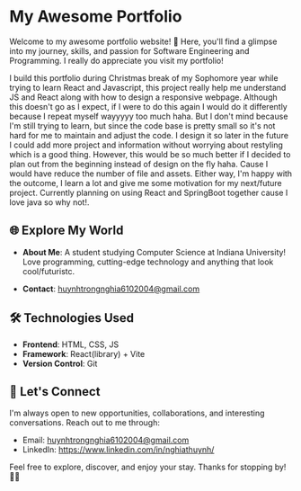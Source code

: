 # My Awesome Portfolio

Welcome to my awesome portfolio website! 🚀 Here, you'll find a glimpse into my journey, skills, and passion for Software Engineering and Programming. I really do appreciate you visit my portfolio!

I build this portfolio during Christmas break of my Sophomore year while trying to learn React and Javascript, this project really help me understand JS and React along with how to design a responsive webpage. 
Although this doesn't go as I expect, if I were to do this again I would do it differently because I repeat myself wayyyyy too much haha. But I don't mind because I'm still trying to learn, but since the code base is pretty small so it's not hard for me to maintain and 
adjust the code. I design it so later in the future I could add more project and information without worrying about restyling which is a good thing. However, this would be so much better if I decided to plan out from the beginning instead of design on the fly haha. Cause I would have reduce the number of file and assets. Either way, I'm happy with the outcome, I learn a lot and give me some motivation for my next/future project. Currently planning on using React and SpringBoot together cause I love java so why not!.

## 🌐 Explore My World

- **About Me**: A student studying Computer Science at Indiana University! Love programming, cutting-edge technology and anything that look cool/futuristc. 

- **Contact**: huynhtrongnghia6102004@gmail.com


## 🛠️ Technologies Used

- **Frontend**: HTML, CSS, JS
- **Framework**: React(library) + Vite
- **Version Control**: Git

## 🤝 Let's Connect

I'm always open to new opportunities, collaborations, and interesting conversations. Reach out to me through:
- Email: huynhtrongnghia6102004@gmail.com
- LinkedIn: https://www.linkedin.com/in/nghiathuynh/


Feel free to explore, discover, and enjoy your stay. Thanks for stopping by! 🚀✨
